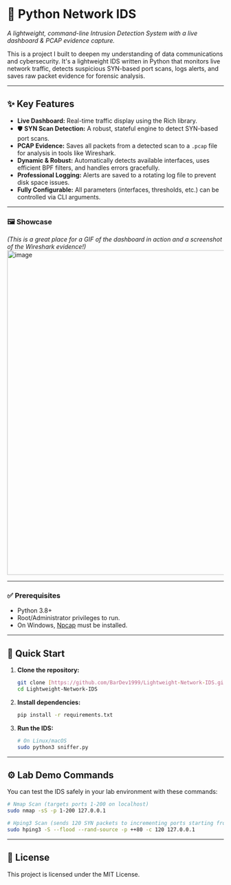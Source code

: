 # 🐍 Python Network IDS
*A lightweight, command-line Intrusion Detection System with a live dashboard & PCAP evidence capture.*

This is a project I built to deepen my understanding of data communications and cybersecurity. It's a lightweight IDS written in Python that monitors live network traffic, detects suspicious SYN-based port scans, logs alerts, and saves raw packet evidence for forensic analysis.

---
## ✨ Key Features
* **Live Dashboard:** Real-time traffic display using the Rich library.
* 🛡️ **SYN Scan Detection:** A robust, stateful engine to detect SYN-based port scans.
* **PCAP Evidence:** Saves all packets from a detected scan to a `.pcap` file for analysis in tools like Wireshark.
* **Dynamic & Robust:** Automatically detects available interfaces, uses efficient BPF filters, and handles errors gracefully.
* **Professional Logging:** Alerts are saved to a rotating log file to prevent disk space issues.
* **Fully Configurable:** All parameters (interfaces, thresholds, etc.) can be controlled via CLI arguments.

---

### 🖼️ Showcase
*(This is a great place for a GIF of the dashboard in action and a screenshot of the Wireshark evidence!)*
<img width="1173" height="753" alt="image" src="https://github.com/user-attachments/assets/646f6728-f816-46b7-936c-20a5c2feaec1" />


---

### ✅ Prerequisites
* Python 3.8+
* Root/Administrator privileges to run.
* On Windows, [Npcap](https://npcap.com/) must be installed.

---

## 🚀 Quick Start

1.  **Clone the repository:**
    ```bash
    git clone [https://github.com/BarDev1999/Lightweight-Network-IDS.git](https://github.com/BarDev1999/Lightweight-Network-IDS.git)
    cd Lightweight-Network-IDS
    ```

2.  **Install dependencies:**
    ```bash
    pip install -r requirements.txt
    ```

3.  **Run the IDS:**
    ```bash
    # On Linux/macOS
    sudo python3 sniffer.py
    ```

---

## ⚙️ Lab Demo Commands
You can test the IDS safely in your lab environment with these commands:

```bash
# Nmap Scan (targets ports 1-200 on localhost)
sudo nmap -sS -p 1-200 127.0.0.1

# Hping3 Scan (sends 120 SYN packets to incrementing ports starting from 80)
sudo hping3 -S --flood --rand-source -p ++80 -c 120 127.0.0.1
```

---

## 📜 License
This project is licensed under the MIT License.
